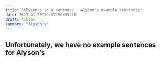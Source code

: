 ```yaml
---
title: "Alyson's in a sentence | Alyson's example sentences"
date: 2021-01-20T19:57:50+05:30
draft: falses
summary: "Alyson's"
---
```

## Unfortunately, we have no example sentences for Alyson's                 

